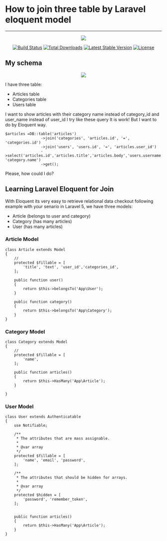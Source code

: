 # How to join three table by Laravel eloquent model
---
<p align="center"><img src="https://laravel.com/assets/img/components/logo-laravel.svg"></p>

<p align="center">
<a href="https://travis-ci.org/laravel/framework"><img src="https://travis-ci.org/laravel/framework.svg" alt="Build Status"></a>
<a href="https://packagist.org/packages/laravel/framework"><img src="https://poser.pugx.org/laravel/framework/d/total.svg" alt="Total Downloads"></a>
<a href="https://packagist.org/packages/laravel/framework"><img src="https://poser.pugx.org/laravel/framework/v/stable.svg" alt="Latest Stable Version"></a>
<a href="https://packagist.org/packages/laravel/framework"><img src="https://poser.pugx.org/laravel/framework/license.svg" alt="License"></a>
</p>

## My schema 

<p align="center"><img src="http://www.amirhome.com//public/uploads/lessons/schema-How-to-join-three-table-by-laravel-eloquent-model-php-mysql-laravel.PNG"></p>

I have three table:

- Articles table
- Categories table
- Users table

I want to show articles with their category name instead of category_id and user_name instead of user_id I try like these query It is work!
But I want to do by Eloquent way.

```
$articles =DB::table('articles')
                ->join('categories', 'articles.id', '=', 'categories.id')
                ->join('users', 'users.id', '=', 'articles.user_id')
                ->select('articles.id','articles.title','articles.body','users.username', 'category.name')
                ->get();
```
 Please, how could I do?

## Learning Laravel Eloquent for Join

With Eloquent its very easy to retrieve relational data checkout following example with your senario in Laravel 5, we have three models:

- Article (belongs to user and category)
- Category (has many articles)
- User (has many articles)

### Article Model

```
class Article extends Model
{
    //
    protected $fillable = [
        'title', 'text', 'user_id','categories_id',
    ];

    public function user()
    {
    	return $this->belongsTo('App\User');
    }

    public function category()
    {
    	return $this->belongsTo('App\Category');
    }
}
```

### Category Model

```
class Category extends Model
{
    //
    protected $fillable = [
        'name',
    ];
	
	public function articles()
	{
		return $this->HasMany('App\Article');
	}

}
```

### User Model

```
class User extends Authenticatable
{
    use Notifiable;

    /**
     * The attributes that are mass assignable.
     *
     * @var array
     */
    protected $fillable = [
        'name', 'email', 'password',
    ];

    /**
     * The attributes that should be hidden for arrays.
     *
     * @var array
     */
    protected $hidden = [
        'password', 'remember_token',
    ];

        
    public function articles()
    {
        return $this->HasMany('App\Article');
    }
}
```